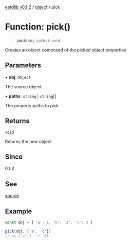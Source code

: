 [estdlib v0.1.2](../wiki/Home) / [object](../wiki/object) / pick

# Function: pick()

> **pick**(`obj`, `paths`): `void`

Creates an object composed of the picked object properties

## Parameters

• **obj**: `Object`

The source object

• **paths**: `string` \| `string`[]

The property paths to pick

## Returns

`void`

Returns the new object

## Since

0.1.2

## See

[source](https://github.com/yaxingson/estdlib/blob/main/lib/object/pick.ts)

## Example

```js
const obj = { 'a': 1, 'b': '2', 'c': 3 }

pick(obj, ['a', 'c'])
// => {'a':1, 'c':3}

```
